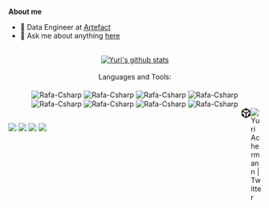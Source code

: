 
<p align="center"><a href="https://yuriachermann.github.io"></a></p>

**About me**
- 💼 Data Engineer at [Artefact](https://www.artefact.com)
- 💬 Ask me about anything [here](https://github.com/yuriachermann/yuriachermann/issues)

##
<div align="center">
  <a href="https://github.com/yuriachermann/github-readme-stats"><img align="center" src="https://github-readme-stats.vercel.app/api?username=yuriachermann&show_icons=true&include_all_commits=true&theme=dracula&hide_border=true" alt="Yuri's github stats" /></a>
</div>

<div align="center"><br>
  Languages and Tools:
</div>
      
<div style="display: inline_block"><br>
  <div align="center">
  <img align="center" alt="Rafa-Csharp" height="30" width="40" src="https://cdn.jsdelivr.net/gh/devicons/devicon/icons/python/python-original.svg">
  <img align="center" alt="Rafa-Csharp" height="30" width="40" src="https://upload.wikimedia.org/wikipedia/commons/e/ed/Pandas_logo.svg">
  <img align="center" alt="Rafa-Csharp" height="30" width="40" src="https://cdn.jsdelivr.net/gh/devicons/devicon/icons/tensorflow/tensorflow-original.svg"> 
  <img align="center" alt="Rafa-Csharp" height="30" width="40" src="https://upload.wikimedia.org/wikipedia/commons/0/05/Scikit_learn_logo_small.svg">
  <img align="center" alt="Rafa-Csharp" height="30" width="40" src="https://cdn.jsdelivr.net/gh/devicons/devicon/icons/jupyter/jupyter-original-wordmark.svg">
  <img align="center" alt="Rafa-Csharp" height="30" width="40" src="https://pics.freeicons.io/uploads/icons/png/8467612941536233213-512.png"> 
  <img align="center" alt="Rafa-Csharp" height="30" width="40" src="https://cdn.jsdelivr.net/gh/devicons/devicon/icons/azure/azure-original.svg">
  <img align="center" alt="Rafa-Csharp" height="30" width="40" src="https://www.vectorlogo.zone/logos/databricks/databricks-icon.svg">
</div>

<a href="https://twitter.com/YuriAchermann">
  <img align="right" alt="Yuri Achermann | Twitter" width="21px" src="https://raw.githubusercontent.com/anuraghazra/anuraghazra/master/assets/twitter.svg" />
</a>
<a href="https://codesandbox.io/u/anuraghazra">
  <img align="right" alt="Yuri Achermann | CodeSandbox" width="20px" src="https://raw.githubusercontent.com/anuraghazra/anuraghazra/master/assets/codesandbox.svg" />
</a>
  
##

<div> 
    <a href="https://www.linkedin.com/in/yuriachermann/" target="_blank"><img src="https://img.shields.io/badge/-LinkedIn-%230077B5?style=for-the-badge&logo=linkedin&logoColor="white" target="_blank"></a>
    <a href="https://twitter.com/YuriAchermann"><img src="https://img.shields.io/badge/Twitter-00acee?style=for-the-badge&logo=Twitter&logoColor="white" target="_blank"></a>
  <a href = "mailto:yuri.achermann@gmail.com"><img src="https://img.shields.io/badge/-Gmail-%23333?style=for-the-badge&logo=gmail&logoColor="white" target="_blank"></a>
  <a href="https://wa.me/4915735582320?text=Hi"><img src="https://img.shields.io/badge/WhatsApp-25D366?style=for-the-badge&logo=whatsapp&logoColor="white" target="_blank"></a>
  
</div>

